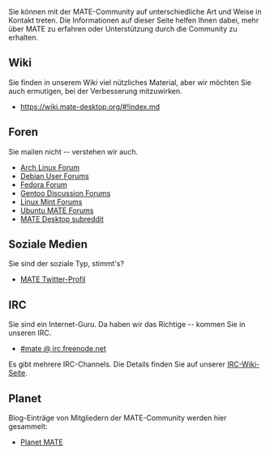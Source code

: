 <!--
.. link:
.. description:
.. tags: Forums,Wiki,IRC,Planet
.. date: 2011-12-05 07:14:07
.. title: Community
.. slug: community
-->

Sie können mit der MATE-Community auf unterschiedliche Art und Weise in Kontakt treten. 
Die Informationen auf dieser Seite helfen Ihnen dabei, mehr über MATE zu erfahren oder
Unterstützung durch die Community zu erhalten.

## Wiki

Sie finden in unserem Wiki viel nützliches Material, aber wir möchten Sie auch
ermutigen, bei der Verbesserung mitzuwirken.

  * <https://wiki.mate-desktop.org/#!index.md>

## Foren

Sie mailen nicht -- verstehen wir auch.

  * [Arch Linux Forum](https://bbs.archlinux.org/)
  * [Debian User Forums](http://forums.debian.net/)
  * [Fedora Forum](https://fedoraforum.org/)
  * [Gentoo Discussion Forums](https://forums.gentoo.org/)
  * [Linux Mint Forums](https://forums.linuxmint.com/)
  * [Ubuntu MATE Forums](https://ubuntu-mate.community)
  * [MATE Desktop subreddit](https://www.reddit.com/r/MATEDesktop)
  
## Soziale Medien

Sie sind der soziale Typ, stimmt's?

  * [MATE Twitter-Profil](https://twitter.com/mate_desktop)

## IRC

Sie sind ein Internet-Guru. Da haben wir das Richtige -- kommen Sie in unseren IRC.

  * [#mate @ irc.freenode.net](https://webchat.freenode.net/?channels=#mate)

Es gibt mehrere IRC-Channels. Die Details finden Sie auf unserer [IRC-Wiki-Seite](https://wiki.mate-desktop.org/#!pages/irc.md).

## Planet

Blog-Einträge von Mitgliedern der MATE-Community werden hier gesammelt:

  * [Planet MATE](https://planet.mate-desktop.org)

